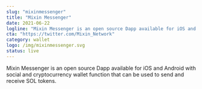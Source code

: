 ```yaml
---
slug: "mixinmessenger"
title: "Mixin Messenger"
date: 2021-06-22
logline: "Mixin Messenger is an open source Dapp available for iOS and Android with social and cryptocurrency wallet function that can be used to send and receive SOL tokens."
cta: "https://twitter.com/Mixin_Network"
category: wallet
logo: /img/mixinmessenger.svg
status: live
---
```


Mixin Messenger is an open source Dapp available for iOS and Android with social and cryptocurrency wallet function that can be used to send and receive SOL tokens.
